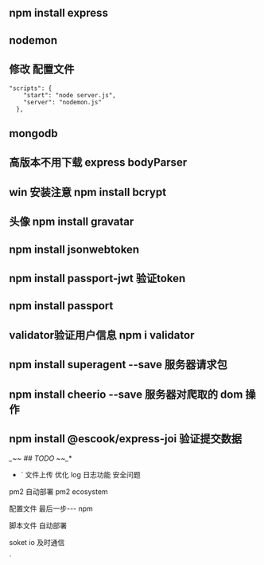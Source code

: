 ##  npm install express
## nodemon 
## 修改 配置文件
```
"scripts": {
    "start": "node server.js",
    "server": "nodemon.js"
  },
  ```

## mongodb 
## 高版本不用下载 express bodyParser

## win  安装注意  npm install bcrypt

## 头像  npm install gravatar

## npm install jsonwebtoken
## npm install passport-jwt 验证token
## npm install passport
## validator验证用户信息  npm i validator
##  npm install superagent --save    服务器请求包
## npm install      cheerio  --save    服务器对爬取的 dom  操作 

##  npm install @escook/express-joi   验证提交数据

**_~~* ## TODO ~~_** 
* `
文件上传  优化
log   日志功能
安全问题

pm2  自动部署    pm2 ecosystem

配置文件 
最后一步--- npm 

脚本文件 自动部署

soket io  及时通信




`